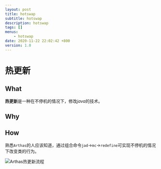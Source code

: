```yaml
---
layout: post
title: hotswap
subtitle: hotswap
description: hotswap
tags: []
menus:
    - hotswap
date: 2020-11-22 22:02:42 +800
version: 1.0
---
```

    
# 热更新

## What

**热更新**是一种在不停机的情况下，修改*java*的技术。

## Why

## How

熟悉`Arthas`的人应该知道，通过组合命令`jad`->`mc`->`redefine`可实现不停机的情况下改变类的行为。    

![Arthas热更新流程](http://assets.processon.com/chart_image/5fba6fb90791293c5429cf66.png)
